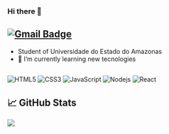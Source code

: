 ### Hi there 👋

## [![Gmail Badge](https://img.shields.io/badge/-ddom.snf21@uea.edu.br-c14438?style=flat-square&logo=Gmail&logoColor=white&link=mailto:ddom.snf21@uea.edu.br)](mailto:ddom.snf21@uea.edu.br)

- Student of Universidade do Estado do Amazonas
- 🌱 I’m currently learning new tecnologies

##
![HTML5](https://img.shields.io/badge/-HTML5-%23E44D27?style=flat-square&logo=html5&logoColor=ffffff)
![CSS3](https://img.shields.io/badge/-CSS3-%231572B6?style=flat-square&logo=css3)
![JavaScript](https://img.shields.io/badge/-JavaScript-black?style=flat-square&logo=javascript)
![Nodejs](https://img.shields.io/badge/-Nodejs-black?style=flat-square&logo=Node.js)
![React](https://img.shields.io/badge/-React-%23282C34?style=flat-square&logo=react)

## &#x1f4c8; GitHub Stats

<a href="https://github.com/ddianaom/ddianaom">
  <img align="center" src="https://github-readme-stats.vercel.app/api/top-langs/?username=ddianaom&hide=css,hack&title_color=ffffff&text_color=c9cacc&icon_color=2bbc8a&bg_color=1d1f21" />
</a>
